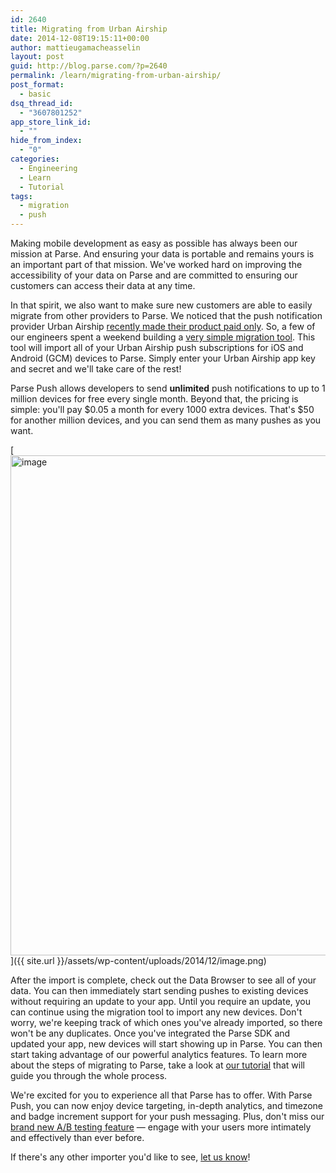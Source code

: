 ```yaml
---
id: 2640
title: Migrating from Urban Airship
date: 2014-12-08T19:15:11+00:00
author: mattieugamacheasselin
layout: post
guid: http://blog.parse.com/?p=2640
permalink: /learn/migrating-from-urban-airship/
post_format:
  - basic
dsq_thread_id:
  - "3607801252"
app_store_link_id:
  - ""
hide_from_index:
  - "0"
categories:
  - Engineering
  - Learn
  - Tutorial
tags:
  - migration
  - push
---
```

Making mobile development as easy as possible has always been our mission at Parse. And ensuring your data is portable and remains yours is an important part of that mission. We've worked hard on improving the accessibility of your data on Parse and are committed to ensuring our customers can access their data at any time.

In that spirit, we also want to make sure new customers are able to easily migrate from other providers to Parse. We noticed that the push notification provider Urban Airship [recently made their product paid only](http://urbanairship.com/blog/2014/06/26/changes-coming-to-urban-airships-free-developer-edition "UA paid only"). So, a few of our engineers spent a weekend building a [very simple migration tool](https://parse.com/migrate/urban_airship "Parse Parachute"). This tool will import all of your Urban Airship push subscriptions for iOS and Android (GCM) devices to Parse. Simply enter your Urban Airship app key and secret and we'll take care of the rest!

Parse Push allows developers to send **unlimited** push notifications to up to 1 million devices for free every single month. Beyond that, the pricing is simple: you'll pay $0.05 a month for every 1000 extra devices. That's $50 for another million devices, and you can send them as many pushes as you want.

[<img class="aligncenter size-full wp-image-2641" style="margin: auto; display: block;" src="{{ site.url }}/assets/wp-content/uploads/2014/12/image.png" alt="image" width="800" />]({{ site.url }}/assets/wp-content/uploads/2014/12/image.png)

After the import is complete, check out the Data Browser to see all of your data. You can then immediately start sending pushes to existing devices without requiring an update to your app. Until you require an update, you can continue using the migration tool to import any new devices. Don't worry, we're keeping track of which ones you've already imported, so there won't be any duplicates. Once you've integrated the Parse SDK and updated your app, new devices will start showing up in Parse. You can then start taking advantage of our powerful analytics features. To learn more about the steps of migrating to Parse, take a look at [our tutorial](https://www.parse.com/tutorials/migrating-from-urban-airship) that will guide you through the whole process.

We're excited for you to experience all that Parse has to offer. With Parse Push, you can now enjoy device targeting, in-depth analytics, and timezone and badge increment support for your push messaging. Plus, don't miss our [brand new A/B testing feature](http://blog.parse.com/2014/11/03/parse-push-experiments-re-engage-more-powerfully-and-more-creatively-with-ab-testing-2/ "Push A/B testing") — engage with your users more intimately and effectively than ever before.

If there's any other importer you'd like to see, [let us know](https://groups.google.com/forum/#!forum/parse-developers "Parse Help")!
